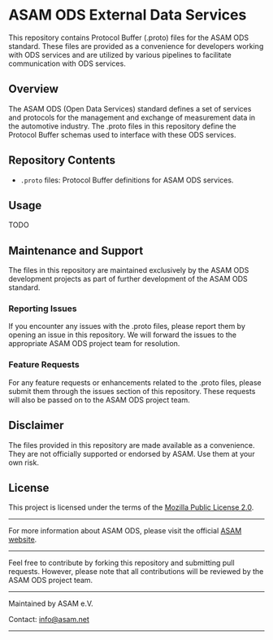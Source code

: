 # ASAM ODS External Data Services

This repository contains Protocol Buffer (.proto) files for the ASAM ODS standard. These files are provided as a convenience for developers working with ODS services and are utilized by various pipelines to facilitate communication with ODS services.

## Overview

The ASAM ODS (Open Data Services) standard defines a set of services and protocols for the management and exchange of measurement data in the automotive industry. The .proto files in this repository define the Protocol Buffer schemas used to interface with
 these ODS services.

## Repository Contents

- `.proto` files: Protocol Buffer definitions for ASAM ODS services.

## Usage

TODO

## Maintenance and Support

The files in this repository are maintained exclusively by the ASAM ODS development projects as part of further development of the ASAM ODS standard.

### Reporting Issues

If you encounter any issues with the .proto files, please report them by opening an issue in this repository. We will forward the issues to the appropriate ASAM ODS project team for resolution.

### Feature Requests

For any feature requests or enhancements related to the .proto files, please submit them through the issues section of this repository. These requests will also be passed on to the ASAM ODS project team.

## Disclaimer

The files provided in this repository are made available as a convenience. They are not officially supported or endorsed by ASAM. Use them at your own risk.

## License

This project is licensed under the terms of the [Mozilla Public License 2.0](LICENSE).

---

For more information about ASAM ODS, please visit the official [ASAM website](https://www.asam.net/standards/detail/ods/).

---

Feel free to contribute by forking this repository and submitting pull requests. However, please note that all contributions will be reviewed by the ASAM ODS project team.

---

Maintained by ASAM e.V.

Contact: info@asam.net

---
